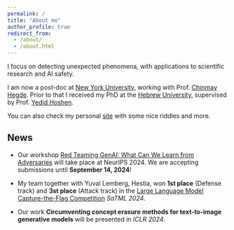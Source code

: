 ```yaml
---
permalink: /
title: "About me"
author_profile: true
redirect_from: 
  - /about/
  - /about.html
---
```

I focus on detecting unexpected phenomena, with applications to scientific research and AI safety.

I am now a post-doc at [New York University](https://engineering.nyu.edu/), working with Prof. [Chinmay Hegde](https://chinmayhegde.github.io/).
Prior to that I received my PhD at the [Hebrew University](https://www.vision.huji.ac.il/main/), supervised by Prof. [Yedid Hoshen](https://www.cs.huji.ac.il/~ydidh).

You can also check my personal [site](https://www.cs.huji.ac.il/w~nivc/riddles.html) with some nice riddles and more.

News
--------
- Our workshop [Red Teaming GenAI: What Can We Learn from Adversaries](redteaming-gen-ai.github.io) will take place at NeurIPS 2024. We are accepting submissions until **September 14, 2024**!

- My team together with Yuval Lemberg, Hestia, won **1st place** (Defense track) and **3st place** (Attack track) in the [Large Language Model Capture-the-Flag Competition](https://ctf.spylab.ai/) *SaTML 2024*.

- Our work **Circumventing concept erasure methods for text-to-image generative models** will be presented in *ICLR 2024*.
